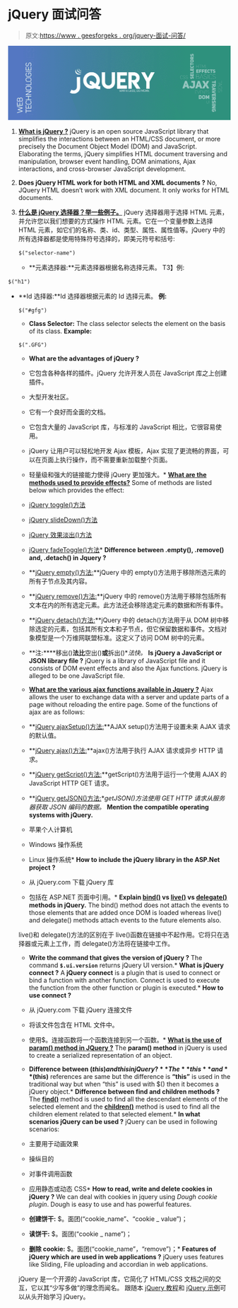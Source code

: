 # jQuery 面试问答

> 原文:[https://www . geesforgeks . org/jquery-面试-问答/](https://www.geeksforgeeks.org/jquery-interview-questions-and-answers/)

![jQuery interview questions](img/b76f91494d1eff99308a7f6cf832ce96.png)

1.  **[What is jQuery ?](https://www.geeksforgeeks.org/jquery-introduction/)**
    jQuery is an open source JavaScript library that simplifies the interactions between an HTML/CSS document, or more precisely the Document Object Model (DOM) and JavaScript.
    Elaborating the terms, jQuery simplifies HTML document traversing and manipulation, browser event handling, DOM animations, Ajax interactions, and cross-browser JavaScript development.
2.  **Does jQuery HTML work for both HTML and XML documents ?**
    No, JQuery HTML doesn’t work with XML document. It only works for HTML documents.
3.  **[什么是 jQuery 选择器？举一些例子。](https://www.geeksforgeeks.org/jquery-selectors-and-event-methods/)**
    jQuery 选择器用于选择 HTML 元素，并允许您以我们想要的方式操作 HTML 元素。它在一个变量参数上选择 HTML 元素，如它们的名称、类、id、类型、属性、属性值等。jQuery 中的所有选择器都是使用特殊符号选择的，即美元符号和括号:

    ```html
    $("selector-name")
    ```

    *   **元素选择器:**元素选择器根据名称选择元素。
        T3】例:

```html
$("h1")
```

*   **Id 选择器:**Id 选择器根据元素的 Id 选择元素。
    **例:**

    ```html
    $("#gfg")
    ```

    *   **Class Selector:** The class selector selects the element on the basis of its class.
    **Example:**

    ```html
    $(".GFG")
    ```

    *   **What are the advantages of jQuery ?**
    *   它包含各种各样的插件。jQuery 允许开发人员在 JavaScript 库之上创建插件。
    *   大型开发社区。
    *   它有一个良好而全面的文档。
    *   它包含大量的 JavaScript 库，与标准的 JavaScript 相比，它很容易使用。
    *   jQuery 让用户可以轻松地开发 Ajax 模板，Ajax 实现了更流畅的界面，可以在页面上执行操作，而不需要重新加载整个页面。
    *   轻量级和强大的链接能力使得 jQuery 更加强大。*   **[What are the methods used to provide effects?](https://www.geeksforgeeks.org/tag/jquery-effects/)**
    Some of methods are listed below which provides the effect:
    *   [jQuery toggle()方法](https://www.geeksforgeeks.org/jquery-toggle-method/)
    *   [jQuery slideDown()方法](https://www.geeksforgeeks.org/jquery-slidedown-method/)
    *   [jQuery 效果淡出()方法](https://www.geeksforgeeks.org/jquery-effect-fadeout-method/)
    *   [jQuery fadeToggle()方法](http://geeksforgeeks.org/jquery-fadetoggle-method/)*   **Difference between .empty(), .remove() and, .detach() in Jquery ?**
    *   **[jQuery empty()方法:](https://www.geeksforgeeks.org/jquery-empty-with-examples/)**jQuery 中的 empty()方法用于移除所选元素的所有子节点及其内容。
    *   **[jQuery remove()方法:](http://geeksforgeeks.org/jquery-remove/)**jQuery 中的 remove()方法用于移除包括所有文本在内的所有选定元素。此方法还会移除选定元素的数据和所有事件。
    *   **[jQuery detach()方法:](https://www.geeksforgeeks.org/jquery-detach-with-examples/)**jQuery 中的 detach()方法用于从 DOM 树中移除选定的元素，包括其所有文本和子节点，但它保留数据和事件。文档对象模型是一个万维网联盟标准。这定义了访问 DOM 树中的元素。
    *   **注:****移出()**法比**空出()**或**拆出()**法快。*   **Is jQuery a JavaScript or JSON library file ?**
    jQuery is a library of JavaScript file and it consists of DOM event effects and also the Ajax functions. jQuery is alleged to be one JavaScript file.

    *   **[What are the various ajax functions available in Jquery ?](https://www.geeksforgeeks.org/tag/jquery-ajax/)**
    Ajax allows the user to exchange data with a server and update parts of a page without reloading the entire page. Some of the functions of ajax are as follows:
    *   **[jQuery ajaxSetup()方法:](https://www.geeksforgeeks.org/jquery-ajaxsetup-method/)**AJAX setup()方法用于设置未来 AJAX 请求的默认值。
    *   **[jQuery ajax()方法:](http://geeksforgeeks.org/jquery-ajax-method/)**ajax()方法用于执行 AJAX 请求或异步 HTTP 请求。
    *   **[jQuery getScript()方法:](https://www.geeksforgeeks.org/jquery-getscript-method/)**getScript()方法用于运行一个使用 AJAX 的 JavaScript HTTP GET 请求。
    *   **[jQuery getJSON()方法:](https://www.geeksforgeeks.org/jquery-getjson-method/)**getJSON()方法使用 GET HTTP 请求从服务器获取 JSON 编码的数据。*   **Mention the compatible operating systems with jQuery.**
    *   苹果个人计算机
    *   Windows 操作系统
    *   Linux 操作系统*   **How to include the jQuery library in the ASP.Net project ?**
    *   从 jQuery.com 下载 jQuery 库
    *   包括在 ASP.NET 页面中引用。*   **Explain [bind()](https://www.geeksforgeeks.org/jquery-bind-with-examples/) vs [live()](http://geeksforgeeks.org/jquery-live-method/) vs [delegate()](https://www.geeksforgeeks.org/jquery-delegate-method/) methods in jQuery.**
    The bind() method does not attach the events to those elements that are added once DOM is loaded whereas live() and delegate() methods attach events to the future elements also.

    live()和 delegate()方法的区别在于 live()函数在链接中不起作用。它将只在选择器或元素上工作，而 delegate()方法将在链接中工作。

    *   **Write the command that gives the version of jQuery ?**
    The command **`$.ui.version`** returns jQuery UI version.*   **What is jQuery connect ?**
    A **jQuery connect** is a plugin that is used to connect or bind a function with another function. Connect is used to execute the function from the other function or plugin is executed.*   **How to use connect ?**
    *   从 jQuery.com 下载 jQuery 连接文件
    *   将该文件包含在 HTML 文件中。
    *   使用$。连接函数将一个函数连接到另一个函数。*   **[What is the use of param() method in JQuery ?](https://www.geeksforgeeks.org/jquery-param-method/)**
    The **param() method** in jQuery is used to create a serialized representation of an object.

    *   **Difference between $(this) and this in jQuery ?**
    The **this** and **$(this)** references are same but the difference is **“this”** is used in the traditional way but when “this” is used with $() then it becomes a jQuery object.*   **Difference between find and children methods ?**
    The **[find()](https://www.geeksforgeeks.org/jquery-find-with-examples/)** method is used to find all the descendant elements of the selected element and the **[children()](https://www.geeksforgeeks.org/jquery-children-with-examples/)** method is used to find all the children element related to that selected element.*   **In what scenarios jQuery can be used ?**
    jQuery can be used in following scenarios:
    *   主要用于动画效果
    *   操纵目的
    *   对事件调用函数
    *   应用静态或动态 CSS*   **How to read, write and delete cookies in jQuery ?**
    We can deal with cookies in jquery using *Dough cookie plugin*. Dough is easy to use and has powerful features.
    *   **创建饼干:**
        $。面团(“cookie_name”、“cookie _ value”)；
    *   **读饼干:**
        $。面团(“cookie _ name”)；
    *   **删除 cookie:**
        $。面团(“cookie_name”，“remove”)；*   **Features of jQuery which are used in web applications ?**
    jQuery uses features like Sliding, File uploading and accordian in web applications.

    jQuery 是一个开源的 JavaScript 库，它简化了 HTML/CSS 文档之间的交互，它以其“少写多做”的理念而闻名。
    跟随本 [jQuery 教程](https://www.geeksforgeeks.org/jquery-tutorials/)和 [jQuery 示例](https://www.geeksforgeeks.org/jquery-examples/)可以从头开始学习 jQuery。